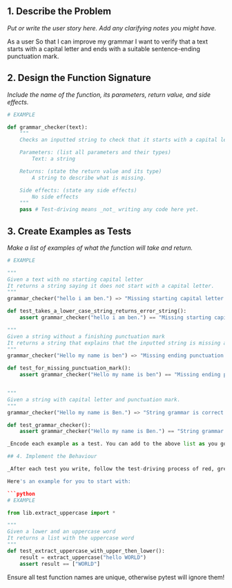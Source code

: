 
## 1. Describe the Problem

_Put or write the user story here. Add any clarifying notes you might have._

As a user
So that I can improve my grammar
I want to verify that a text starts with a capital letter and ends with a suitable sentence-ending punctuation mark.

## 2. Design the Function Signature

_Include the name of the function, its parameters, return value, and side effects._

```python
# EXAMPLE

def grammar_checker(text):
    """
    Checks an inputted string to check that it starts with a capital letter and ends with suitable sentence-ending punctuation mark which returns a string to describe what is missing.

    Parameters: (list all parameters and their types)
        Text: a string 

    Returns: (state the return value and its type)
        A string to describe what is missing.

    Side effects: (state any side effects)
        No side effects
    """
    pass # Test-driving means _not_ writing any code here yet.
```

## 3. Create Examples as Tests

_Make a list of examples of what the function will take and return._

```python
# EXAMPLE

"""
Given a text with no starting capital letter
It returns a string saying it does not start with a capital letter.
"""
grammar_checker("hello i am ben.") => "Missing starting capital letter."

def test_takes_a_lower_case_string_returns_error_string():
    assert grammar_checker("hello i am ben.") == "Missing starting capital letter."

"""
Given a string without a finishing punctuation mark
It returns a string that explains that the inputted string is missing a punctuation mark.
"""
grammar_checker("Hello my name is ben") => "Missing ending punctuation mark."

def test_for_missing_punctuation_mark():
    assert grammar_checker("Hello my name is ben") == "Missing ending punctuation mark."


"""
Given a string with capital letter and punctuation mark.
"""
grammar_checker("Hello my name is Ben.") => "String grammar is correct."

def test_grammar_checker():
    assert grammar_checker("Hello my name is Ben.") == "String grammar is correct."

_Encode each example as a test. You can add to the above list as you go._

## 4. Implement the Behaviour

_After each test you write, follow the test-driving process of red, green, refactor to implement the behaviour._

Here's an example for you to start with:

```python
# EXAMPLE

from lib.extract_uppercase import *

"""
Given a lower and an uppercase word
It returns a list with the uppercase word
"""
def test_extract_uppercase_with_upper_then_lower():
    result = extract_uppercase("hello WORLD")
    assert result == ["WORLD"]
```

Ensure all test function names are unique, otherwise pytest will ignore them!
